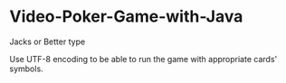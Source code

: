 # Video-Poker-Game-with-Java
Jacks or Better type

Use UTF-8 encoding to be able to run the game with appropriate cards' symbols.

